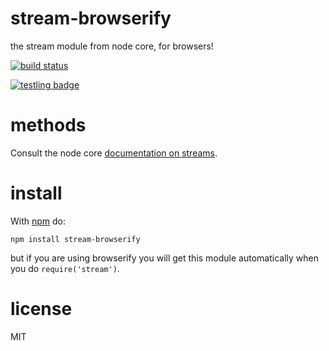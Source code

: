 # stream-browserify

the stream module from node core, for browsers!

[![build status](https://secure.travis-ci.org/substack/stream-browserify.png)](http://travis-ci.org/substack/stream-browserify)

[![testling badge](https://ci.testling.com/substack/stream-browserify.png)](https://ci.testling.com/substack/stream-browserify)

# methods

Consult the node core
[documentation on streams](http://nodejs.org/docs/latest/api/stream.html).

# install

With [npm](https://npmjs.org) do:

```
npm install stream-browserify
```

but if you are using browserify you will get this module automatically when you
do `require('stream')`.

# license

MIT
